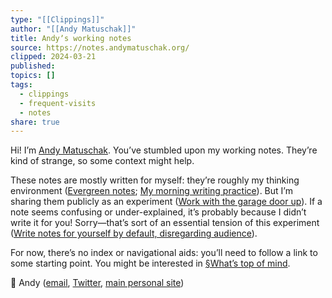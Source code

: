 ```yaml
---
type: "[[Clippings]]"
author: "[[Andy Matuschak]]"
title: Andyʼs working notes
source: https://notes.andymatuschak.org/
clipped: 2024-03-21
published: 
topics: []
tags:
  - clippings
  - frequent-visits
  - notes
share: true
---
```


Hi! I’m [Andy Matuschak](https://andymatuschak.org/). You’ve stumbled upon my working notes. They’re kind of strange, so some context might help.

These notes are mostly written for myself: they’re roughly my thinking environment ([Evergreen notes](https://notes.andymatuschak.org/z5E5QawiXCMbtNtupvxeoEX); [My morning writing practice](https://notes.andymatuschak.org/zHTevHGZQPu8QHpRhUmtsuK)). But I’m sharing them publicly as an experiment ([Work with the garage door up](https://notes.andymatuschak.org/zCMhncA1iSE74MKKYQS5PBZ)). If a note seems confusing or under-explained, it’s probably because I didn’t write it for you! Sorry—that’s sort of an essential tension of this experiment ([Write notes for yourself by default, disregarding audience](https://notes.andymatuschak.org/zXDPrYcxUSZbF5M8vM5Y1U9)).

For now, there’s no index or navigational aids: you’ll need to follow a link to some starting point. You might be interested in [§What’s top of mind](https://notes.andymatuschak.org/zPKTSiU725W9WQCqoVPBcxm).

👋 Andy ([email](mailto:andy@andymatuschak.org), [Twitter](https://twitter.com/andy_matuschak), [main personal site](https://andymatuschak.org/))
